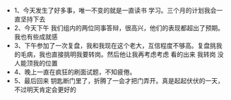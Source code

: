 * 1、今天发生了好多事，唯一不变的就是一直读书 学习。三个月的计划我会一直坚持下去
* 2、今天下午 我们组内的两位同事答辩，很高兴，他们的表现都超出了预期。我也有些成就感
* 3、下午参加了一次复盘，我和我现在这个老大，互信程度不够高。复盘挑我的毛病，我也直接挑明我要转岗。然后他让我再考虑考虑 看的出来 我转岗 没人能顶我的位置
* 4、晚上一直在疯狂的刷面试题，不知疲倦。
* 5、最后回来 钥匙断门里了，折腾了一会才把门弄开。真是起起伏伏的一天，不过明天肯定会更好的